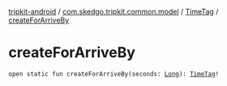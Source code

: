 [tripkit-android](../../index.md) / [com.skedgo.tripkit.common.model](../index.md) / [TimeTag](index.md) / [createForArriveBy](./create-for-arrive-by.md)

# createForArriveBy

`open static fun createForArriveBy(seconds: `[`Long`](https://kotlinlang.org/api/latest/jvm/stdlib/kotlin/-long/index.html)`): `[`TimeTag`](index.md)`!`